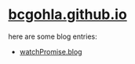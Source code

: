 [bcgohla.github.io](http://bcgohla.github.io)
=============================================

here are some blog entries:

-   [watchPromise.blog](watchPromise.blog.html)

